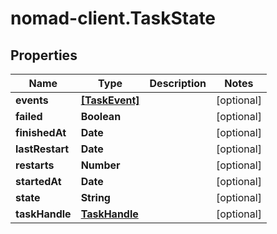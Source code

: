 # nomad-client.TaskState

## Properties

Name | Type | Description | Notes
------------ | ------------- | ------------- | -------------
**events** | [**[TaskEvent]**](TaskEvent.md) |  | [optional] 
**failed** | **Boolean** |  | [optional] 
**finishedAt** | **Date** |  | [optional] 
**lastRestart** | **Date** |  | [optional] 
**restarts** | **Number** |  | [optional] 
**startedAt** | **Date** |  | [optional] 
**state** | **String** |  | [optional] 
**taskHandle** | [**TaskHandle**](TaskHandle.md) |  | [optional] 


